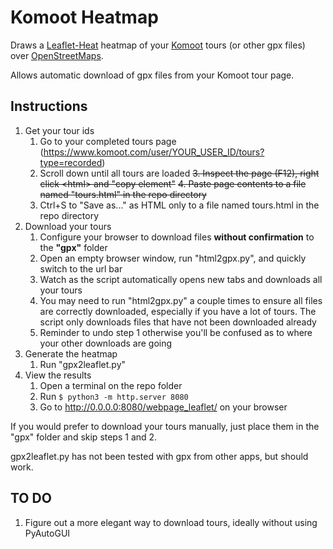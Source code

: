 # Komoot Heatmap

Draws a [Leaflet-Heat](https://github.com/Leaflet/Leaflet.heat) heatmap of your [Komoot](https://www.komoot.com/) tours (or other gpx files) over [OpenStreetMaps](https://www.openstreetmap.org/).

Allows automatic download of gpx files from your Komoot tour page.

## Instructions

1. Get your tour ids
    1. Go to your completed tours page (https://www.komoot.com/user/YOUR_USER_ID/tours?type=recorded)
    2. Scroll down until all tours are loaded
    ~~3. Inspect the page (F12), right click \<html\> and "copy element"~~
    ~~4. Paste page contents to a file named "tours.html" in the repo directory~~
    3. Ctrl+S to "Save as..." as HTML only to a file named tours.html in the repo directory
2. Download your tours
    1. Configure your browser to download files __without confirmation__ to the __"gpx"__ folder
    2. Open an empty browser window, run "html2gpx.py", and quickly switch to the url bar
    3. Watch as the script automatically opens new tabs and downloads all your tours
    4. You may need to run "html2gpx.py" a couple times to ensure all files are correctly downloaded, especially if you have a lot of tours. The script only downloads files that have not been downloaded already
    5. Reminder to undo step 1 otherwise you'll be confused as to where your other downloads are going
3. Generate the heatmap
    1. Run "gpx2leaflet.py"
4. View the results
    1. Open a terminal on the repo folder
    2. Run `$ python3 -m http.server 8080`
    3. Go to http://0.0.0.0:8080/webpage_leaflet/ on your browser

If you would prefer to download your tours manually, just place them in the "gpx" folder and skip steps 1 and 2.

gpx2leaflet.py has not been tested with gpx from other apps, but should work.

## TO DO

1. Figure out a more elegant way to download tours, ideally without using PyAutoGUI
